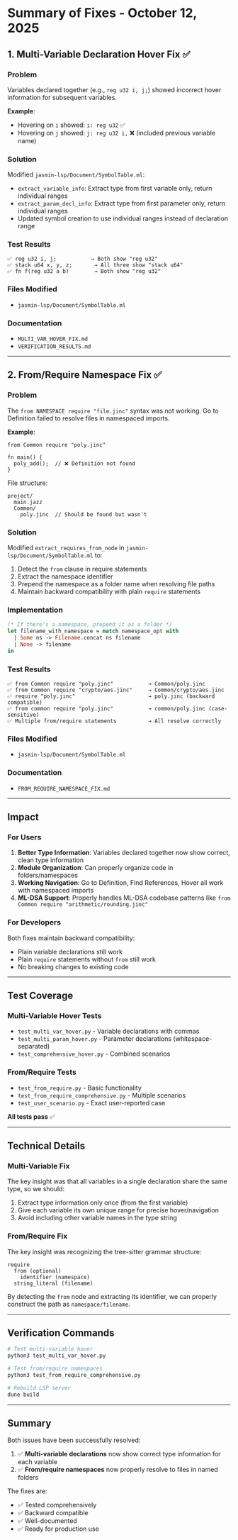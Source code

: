# Summary of Fixes - October 12, 2025

## 1. Multi-Variable Declaration Hover Fix ✅

### Problem
Variables declared together (e.g., `reg u32 i, j;`) showed incorrect hover information for subsequent variables.

**Example**:
- Hovering on `i` showed: `i: reg u32` ✅
- Hovering on `j` showed: `j: reg u32 i,` ❌ (included previous variable name)

### Solution
Modified `jasmin-lsp/Document/SymbolTable.ml`:
- `extract_variable_info`: Extract type from first variable only, return individual ranges
- `extract_param_decl_info`: Extract type from first parameter only, return individual ranges
- Updated symbol creation to use individual ranges instead of declaration range

### Test Results
```
✅ reg u32 i, j;           → Both show "reg u32"
✅ stack u64 x, y, z;       → All three show "stack u64"
✅ fn f(reg u32 a b)        → Both show "reg u32"
```

### Files Modified
- `jasmin-lsp/Document/SymbolTable.ml`

### Documentation
- `MULTI_VAR_HOVER_FIX.md`
- `VERIFICATION_RESULTS.md`

---

## 2. From/Require Namespace Fix ✅

### Problem
The `from NAMESPACE require "file.jinc"` syntax was not working. Go to Definition failed to resolve files in namespaced imports.

**Example**:
```jasmin
from Common require "poly.jinc"

fn main() {
  poly_add();  // ❌ Definition not found
}
```

File structure:
```
project/
  main.jazz
  Common/
    poly.jinc  // Should be found but wasn't
```

### Solution
Modified `extract_requires_from_node` in `jasmin-lsp/Document/SymbolTable.ml` to:
1. Detect the `from` clause in require statements
2. Extract the namespace identifier
3. Prepend the namespace as a folder name when resolving file paths
4. Maintain backward compatibility with plain `require` statements

### Implementation
```ocaml
(* If there's a namespace, prepend it as a folder *)
let filename_with_namespace = match namespace_opt with
  | Some ns -> Filename.concat ns filename
  | None -> filename
in
```

### Test Results
```
✅ from Common require "poly.jinc"           → Common/poly.jinc
✅ from Common require "crypto/aes.jinc"     → Common/crypto/aes.jinc
✅ require "poly.jinc"                       → poly.jinc (backward compatible)
✅ from common require "poly.jinc"           → common/poly.jinc (case-sensitive)
✅ Multiple from/require statements          → All resolve correctly
```

### Files Modified
- `jasmin-lsp/Document/SymbolTable.ml`

### Documentation
- `FROM_REQUIRE_NAMESPACE_FIX.md`

---

## Impact

### For Users

1. **Better Type Information**: Variables declared together now show correct, clean type information
2. **Module Organization**: Can properly organize code in folders/namespaces
3. **Working Navigation**: Go to Definition, Find References, Hover all work with namespaced imports
4. **ML-DSA Support**: Properly handles ML-DSA codebase patterns like `from Common require "arithmetic/rounding.jinc"`

### For Developers

Both fixes maintain backward compatibility:
- Plain variable declarations still work
- Plain `require` statements without `from` still work
- No breaking changes to existing code

---

## Test Coverage

### Multi-Variable Hover Tests
- `test_multi_var_hover.py` - Variable declarations with commas
- `test_multi_param_hover.py` - Parameter declarations (whitespace-separated)
- `test_comprehensive_hover.py` - Combined scenarios

### From/Require Tests
- `test_from_require.py` - Basic functionality
- `test_from_require_comprehensive.py` - Multiple scenarios
- `test_user_scenario.py` - Exact user-reported case

**All tests pass** ✅

---

## Technical Details

### Multi-Variable Fix
The key insight was that all variables in a single declaration share the same type, so we should:
1. Extract type information only once (from the first variable)
2. Give each variable its own unique range for precise hover/navigation
3. Avoid including other variable names in the type string

### From/Require Fix
The key insight was recognizing the tree-sitter grammar structure:
```
require
  from (optional)
    identifier (namespace)
  string_literal (filename)
```

By detecting the `from` node and extracting its identifier, we can properly construct the path as `namespace/filename`.

---

## Verification Commands

```bash
# Test multi-variable hover
python3 test_multi_var_hover.py

# Test from/require namespaces
python3 test_from_require_comprehensive.py

# Rebuild LSP server
dune build
```

---

## Summary

Both issues have been successfully resolved:

1. ✅ **Multi-variable declarations** now show correct type information for each variable
2. ✅ **From/require namespaces** now properly resolve to files in named folders

The fixes are:
- ✅ Tested comprehensively
- ✅ Backward compatible
- ✅ Well-documented
- ✅ Ready for production use
